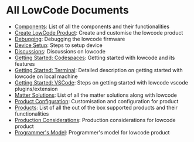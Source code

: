 # All LowCode Documents

* [Components](../components/README.md): List of all the components and their functionalities
* [Create LowCode Product](./create_product.md): Create and customise the lowcode product
* [Debugging](./debugging.md): Debugging the lowcode firmware
* [Device Setup](./device_setup.md): Steps to setup device
* [Discussions](https://github.com/espressif/esp-lowcode-matter/discussions): Discussions on lowcode
* [Getting Started: Codespaces](../README.md): Getting started with lowcode and its features
* [Getting Started: Terminal](./getting_started_terminal.md): Detailed description on getting started with lowcode on local machine
* [Getting Started: VSCode](./getting_started_vscode.md): Steps on getting started with lowcode vscode plugins/extension
* [Matter Solutions](./matter_solutions.md): List of all the matter solutions along with lowcode
* [Product Configuration](./product_configuration.md): Customisation and configuration for product
* [Products](../products/README.md): List of all the out of the box supported products and their functionalities
* [Production Considerations](./production_considerations.md): Production considerations for lowcode product
* [Programmer's Model](./programmer_model.md): Programmer's model for lowcode product

